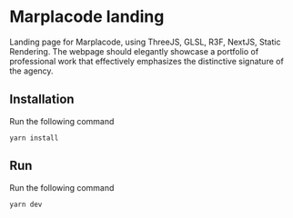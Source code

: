 # Marplacode landing

Landing page for Marplacode, using ThreeJS, GLSL, R3F, NextJS, Static Rendering.
The webpage should elegantly showcase a portfolio of professional work that effectively emphasizes the distinctive signature of the agency.

## Installation

Run the following command

```
yarn install
```

## Run

Run the following command

```
yarn dev
```
